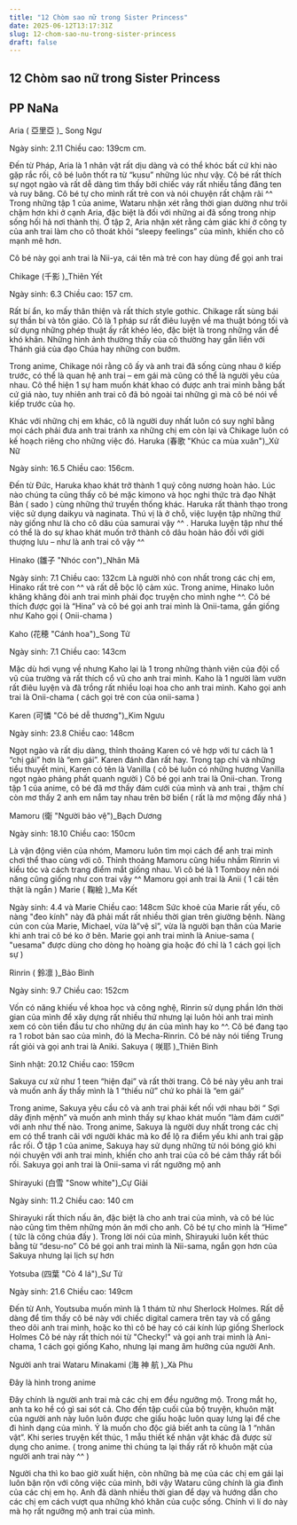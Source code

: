 ```yaml
---
title: "12 Chòm sao nữ trong Sister Princess"
date: 2025-06-12T13:17:31Z
slug: 12-chom-sao-nu-trong-sister-princess
draft: false
---
```


## 12 Chòm sao nữ trong Sister Princess

## PP NaNa

Aria ( 亞里亞 )_ Song Ngư

Ngày sinh: 2.11
Chiều cao: 139cm cm.
 
Đến từ Pháp, Aria là 1 nhân vật rất dịu dàng và có thể khóc bất cứ khi nào gặp rắc rối, cô bé luôn thốt ra từ “kusu” những lúc như vậy. Cô bé rất thích sự ngọt ngào và rất dễ dàng tìm thấy bởi chiếc váy rất nhiều tầng đăng ten và ruy băng. Cô bé tự cho mình rất trẻ con và nói chuyện rất chậm rãi ^^
Trong những tập 1 của anime, Wataru nhận xét rằng thời gian dường như trôi chậm hơn khi ở cạnh Aria, đặc biệt là đối với những ai đã sống trong nhịp sống hối hả nơi thành thị. Ở tập 2, Aria nhận xét rằng cảm giác khi ở công ty của anh trai làm cho cô thoát khỏi “sleepy feelings” của mình, khiến cho cô mạnh mẽ hơn.
 
Cô bé này gọi anh trai là Nii-ya, cái tên mà trẻ con hay dùng để gọi anh trai
 
Chikage (千影 )_Thiên Yết
 

Ngày sinh: 6.3
Chiều cao: 157 cm.
 
Rất bí ẩn, ko mấy thân thiện và rất thích style gothic. Chikage rất sùng bái sự thần bí và tôn giáo. Cô là 1 pháp sư rất điêu luyện về ma thuật bóng tối và sử dụng những phép thuật ấy rất khéo léo, đặc biệt là trong những vấn đề khó khăn. Những hình ảnh thường thấy của cô thường hay gắn liền với Thánh giá của đạo Chúa hay những con bướm.
 
Trong anime, Chikage nói rằng cô ấy và anh trai đã sống cùng nhau ở kiếp trước, có thể là quan hệ anh trai – em gái mà cũng có thể là người yêu của nhau. Cô thể hiện 1 sự ham muốn khát khao có được anh trai mình bằng bất cứ giá nào, tuy nhiên anh trai cô đã bỏ ngoài tai những gì mà cô bé nói về kiếp trước của họ.
 
Khác với những chị em khác, cô là người duy nhất luôn có suy nghĩ bằng mọi cách phải đưa anh trai tránh xa những chị em còn lại và Chikage luôn có kế hoạch riêng cho những việc đó.
Haruka (春歌 "Khúc ca mùa xuân")_Xử Nữ

Ngày sinh: 16.5
Chiều cao: 156cm.
 
Đến từ Đức, Haruka khao khát trở thành 1 quý công nương hoàn hảo. Lúc nào chúng ta cũng thấy cô bé mặc kimono và học nghi thức trà đạo Nhật Bản ( sado ) cùng những thứ truyền thống khác. Haruka rất thành thạo trong việc sử dụng daikyu và naginata. Thú vị là ở chỗ, việc luyện tập những thứ này giống như là cho cô dâu của samurai vậy ^^ . Haruka luyện tập như thế có thể là do sự khao khát muốn trở thành cô dâu hoàn hảo đối với giới thượng lưu – như là anh trai cô vậy ^^
 
Hinako (雛子 "Nhóc con")_Nhân Mã

Ngày sinh: 7.1
Chiều cao: 132cm
Là người nhỏ con nhất trong các chị em, Hinako rất trẻ con ^^ và rất dễ bộc lộ cảm xúc. Trong anime, Hinako luôn khăng khăng đòi anh trai mình phải đọc truyện cho mình nghe ^^.
Cô bé thích được gọi là “Hina” và cô bé gọi anh trai mình là Onii-tama, gần giống như Kaho gọi ( Onii-chama )
 
 
Kaho (花穂 "Cánh hoa")_Song Tử

Ngày sinh: 7.1
Chiều cao: 143cm
 
Mặc dù hơi vụng về nhưng Kaho lại là 1 trong những thành viên của đội cổ vũ của trường và rất thích cổ vũ cho anh trai mình. Kaho là 1 người làm vườn rất điêu luyện và đã trồng rất nhiều loại hoa cho anh trai mình. Kaho gọi anh trai là Onii-chama ( cách gọi trẻ con của onii-sama )
 
Karen (可憐 "Cô bé dễ thương")_Kim Ngưu

Ngày sinh: 23.8
Chiều cao: 148cm
 
Ngọt ngào và rất dịu dàng, thỉnh thoảng Karen có vẻ hợp với tư cách là 1 “chị gái” hơn là “em gái”. Karen đánh đàn rất hay. Trong tạp chí và những tiểu thuyết mini, Karen có tên là Vanilla ( cô bé luôn có những hương Vanilla ngọt ngào phảng phất quanh người ) Cô bé gọi anh trai là Onii-chan.
Trong tập 1 của anime, cô bé đã mơ thấy đám cưới của mình và anh trai , thậm chí còn mơ thấy 2 anh em nắm tay nhau trên bờ biển ( rất là mơ mộng đấy nhá )
 
Mamoru (衛 "Người bảo vệ")_Bạch Dương

Ngày sinh: 18.10
Chiều cao: 150cm
 
Là vận động viên của nhóm, Mamoru luôn tìm mọi cách để anh trai mình chơi thể thao cùng với cô. Thỉnh thoảng Mamoru cũng hiểu nhầm Rinrin vì kiểu tóc và cách trang điểm mắt giống nhau. Vì cô bé là 1 Tomboy nên nói năng cũng giống như con trai vậy ^^
Mamoru gọi anh trai là Anii ( 1 cái tên thật là ngắn )
Marie ( 鞠絵 )_Ma Kết

Ngày sinh: 4.4 và Marie
Chiều cao: 148cm
Sức khoẻ của Marie rất yếu, cô nàng "đeo kính" này đã phải mất rất nhiều thời gian trên giường bệnh. Nàng cún con của Marie, Michael, vừa là”vệ sĩ”, vừa là người bạn thân của Marie khi anh trai cô bé ko ở bên.
Marie gọi anh trai mình là Aniue-sama ( "uesama" được dùng cho dòng họ hoàng gia hoặc đó chỉ là 1 cách gọi lịch sự )
 
Rinrin ( 鈴凛 )_Bảo Bình
 

 
Ngày sinh: 9.7
Chiều cao: 152cm
 
Vốn có năng khiếu về khoa học và công nghệ, Rinrin sử dụng phần lớn thời gian của mình để xây dựng rất nhiều thứ nhưng lại luôn hỏi anh trai mình xem có còn tiền đầu tư cho những dự án của mình hay ko ^^. Cô bé đang tạo ra 1 robot bản sao của mình, đó là Mecha-Rinrin.
Cô bé này nói tiếng Trung rất giỏi và gọi anh trai là Aniki.
Sakuya ( 咲耶 )_Thiên Bình
 

Sinh nhật: 20.12
Chiều cao: 159cm
 
Sakuya cư xử như 1 teen “hiện đại” và rất thời trang. Cô bé này yêu anh trai và muốn anh ấy thấy mình là 1 “thiếu nữ” chứ ko phải là “em gái”
 
Trong anime, Sakuya yêu cầu cô và anh trai phải kết nối với nhau bởi “ Sợi dây định mệnh” và muốn anh mình thấy sự khao khát muốn “làm đám cưới” với anh như thế nào. Trong anime, Sakuya là người duy nhất trong các chị em có thể tranh cãi với người khác mà ko để lộ ra điểm yếu khi anh trai gặp rắc rối. Ở tập 1 của anime, Sakuya hay sử dụng những từ nói bóng gió khi nói chuyện với anh trai mình, khiến cho anh trai của cô bé cảm thấy rất bối rối.
Sakuya gọi anh trai là Onii-sama vì rất ngưỡng mộ anh
 
Shirayuki (白雪 "Snow white")_Cự Giải
 

Ngày sinh: 11.2
Chiều cao: 140 cm
 
Shirayuki rất thích nấu ăn, đặc biệt là cho anh trai của mình, và cô bé lúc nào cũng tìm thêm những món ăn mới cho anh. Cô bé tự cho mình là “Hime” ( tức là công chúa đấy ). Trong lời nói của mình, Shirayuki luôn kết thúc bằng từ “desu-no”
Cô bé gọi anh trai mình là Nii-sama, ngắn gọn hơn của Sakuya nhưng lại lịch sự hơn
 
Yotsuba (四葉 "Cỏ 4 lá")_Sư Tử

 
Ngày sinh: 21.6
Chiều cao: 149cm
 
Đến từ Anh, Youtsuba muốn mình là 1 thám tử như Sherlock Holmes. Rất dễ dàng để tìm thấy cô bé này với chiếc digital camera trên tay và cố gắng theo dõi anh trai mình, hoặc ko thì cô bé hay có cái kính lúp giống Sherlock Holmes
Cô bé này rất thích nói từ "Checky!" và gọi anh trai mình là Ani-chama, 1 cách gọi giống Kaho, nhưng lại mang âm hưởng của người Anh.
 
Người anh trai
Wataru Minakami (海 神 航 )_Xà Phu

 
Đây là hình trong anime
 
 
Đây chính là người anh trai mà các chị em đều ngưỡng mộ. Trong mắt họ, anh ta ko hề có gì sai sót cả. Cho đến tập cuối của bộ truyện, khuôn mặt của người anh này luôn luôn được che giấu hoặc luôn quay lưng lại để che đi hình dạng của mình. Ý là muốn cho độc giả biết anh ta cũng là 1 “nhân vật”. Khi series truyện kết thúc, 1 mẫu thiết kế nhân vật khác đã được sử dụng cho anime. ( trong anime thì chúng ta lại thấy rất rõ khuôn mặt của người anh trai này ^^ )
 
Người cha thì ko bao giờ xuất hiện, còn những bà mẹ của các chị em gái lại luôn bận rộn với công việc của mình, bởi vậy Wataru cũng chính là gia đình của các chị em họ. Anh đã dành nhiều thời gian để dạy và hướng dẫn cho các chị em cách vượt qua những khó khăn của cuộc sống. Chính vì lí do này mà họ rất ngưỡng mộ anh trai của mình.
